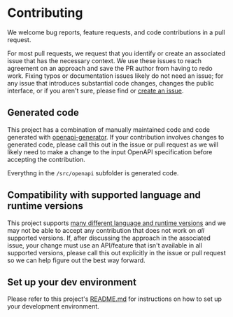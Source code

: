
# Contributing

We welcome bug reports, feature requests, and code contributions in a pull request.

For most pull requests, we request that you identify or create an associated issue that has the necessary context. We use these issues to reach agreement on an approach and save the PR author from having to redo work. Fixing typos or documentation issues likely do not need an issue; for any issue that introduces substantial code changes, changes the public interface, or if you aren't sure, please find or [create an issue](https://www.github.com/vouchsafe/vouchsafe-node).

## Generated code

This project has a combination of manually maintained code and code generated with [openapi-generator](https://github.com/OpenAPITools/openapi-generator). If your contribution involves changes to generated code, please call this out in the issue or pull request as we will likely need to make a change to the input OpenAPI specification before accepting the contribution.

Everythng in the `/src/openapi` subfolder is generated code.

## Compatibility with supported language and runtime versions

This project supports [many different language and runtime versions](README.md#requirements) and we may not be able to accept any contribution that does not work on _all_ supported versions. If, after discussing the approach in the associated issue, your change must use an API/feature that isn't available in all supported versions, please call this out explicitly in the issue or pull request so we can help figure out the best way forward.

## Set up your dev environment

Please refer to this project's [README.md](README.md#development) for instructions on how to set up your development environment.
